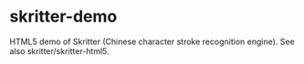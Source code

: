 skritter-demo
=============

HTML5 demo of Skritter (Chinese character stroke recognition engine). See also skritter/skritter-html5. 
